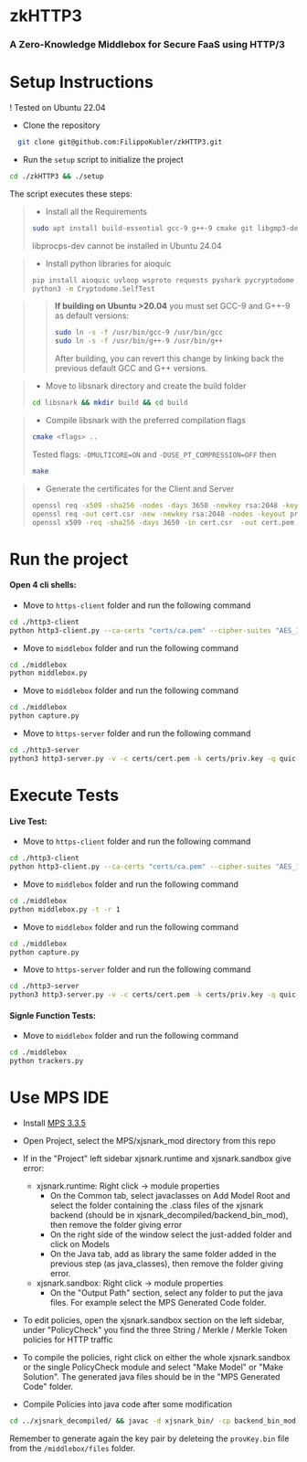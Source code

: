 # zkHTTP3
### A Zero-Knowledge Middlebox for Secure FaaS using HTTP/3

# Setup Instructions
! Tested on Ubuntu 22.04
- Clone the repository
```bash
  git clone git@github.com:FilippoKubler/zkHTTP3.git
```

- Run the ```setup``` script to initialize the project
```bash
cd ./zkHTTP3 && ./setup
```
The script executes these steps:
> - Install all the Requirements
> ```bash
> sudo apt install build-essential gcc-9 g++-9 cmake git libgmp3-dev libprocps-dev python3-markdown libboost-program-options-dev libssl-dev python3 pkg-config python3-pip python-is-python3 tshark openjdk-17-jre-headless apt install openjdk-17-jdk-headless
> ```
> libprocps-dev cannot be installed in Ubuntu 24.04

> - Install python libraries for aioquic
> ```bash
> pip install aioquic uvloop wsproto requests pyshark pycryptodome psutil flask
> python3 -m Cryptodome.SelfTest
> ```

> > **If building on Ubuntu >20.04** you must set GCC-9 and G++-9 as default versions:
> > ```bash
> > sudo ln -s -f /usr/bin/gcc-9 /usr/bin/gcc
> > sudo ln -s -f /usr/bin/g++-9 /usr/bin/g++
> > ```
> > After building, you can revert this change by linking back the previous default GCC and G++ versions.

> - Move to libsnark directory and create the build folder 
> ```bash
> cd libsnark && mkdir build && cd build
> ```

> - Compile libsnark with the preferred compilation flags
> ```bash
> cmake <flags> ..
> ```
> Tested flags: ```-DMULTICORE=ON``` and ```-DUSE_PT_COMPRESSION=OFF```
> then 
> ```bash
> make
> ```

> - Generate the certificates for the Client and Server
> ```bash
> openssl req -x509 -sha256 -nodes -days 3650 -newkey rsa:2048 -keyout ca.key -out ca.pem -subj "/O=http3-client Certificate Authority/"
> openssl req -out cert.csr -new -newkey rsa:2048 -nodes -keyout priv.key -subj "/O=http3-client/"
> openssl x509 -req -sha256 -days 3650 -in cert.csr  -out cert.pem -CA ca.pem -CAkey ca.key -CAcreateserial -extfile <(printf "subjectAltName=DNS:127.0.0.1")
> ```


# Run the project

#### Open 4 cli shells:

- Move to ```https-client``` folder and run the following command
```bash
cd ./http3-client
python http3-client.py --ca-certs "certs/ca.pem" --cipher-suites "AES_128_GCM_SHA256" -l "keys" -q "quic-log" -v -i -k -d HTTP3 https://127.0.0.1:4433/function/figlet
```

- Move to ```middlebox``` folder and run the following command
```bash
cd ./middlebox
python middlebox.py
```

- Move to ```middlebox``` folder and run the following command
```bash
cd ./middlebox
python capture.py
```

- Move to ```https-server``` folder and run the following command
```bash
cd ./http3-server
python3 http3-server.py -v -c certs/cert.pem -k certs/priv.key -q quic-log -l keys
```


# Execute Tests

#### Live Test:

- Move to ```https-client``` folder and run the following command
```bash
cd ./http3-client
python http3-client.py --ca-certs "certs/ca.pem" --cipher-suites "AES_128_GCM_SHA256" -l "keys" -q "quic-log" -t -r 1 -v -i -k -d HTTP3 https://127.0.0.1:4433/function/figlet
```

- Move to ```middlebox``` folder and run the following command
```bash
cd ./middlebox
python middlebox.py -t -r 1
```

- Move to ```middlebox``` folder and run the following command
```bash
cd ./middlebox
python capture.py
```

- Move to ```https-server``` folder and run the following command
```bash
cd ./http3-server
python3 http3-server.py -v -c certs/cert.pem -k certs/priv.key -q quic-log -l keys
```


#### Signle Function Tests:

- Move to ```middlebox``` folder and run the following command
```bash
cd ./middlebox
python trackers.py
```

# Use MPS IDE
- Install [MPS 3.3.5](https://www.jetbrains.com/mps/download/previous.html)
- Open Project, select the MPS/xjsnark_mod directory from this repo
- If in the "Project" left sidebar xjsnark.runtime and xjsnark.sandbox give error:
    - xjsnark.runtime: Right click -> module properties
      - On the Common tab, select javaclasses on Add Model Root and select the folder containing the .class files of the xjsnark backend (should be in xjsnark_decompiled/backend_bin_mod), then remove the folder giving error
      - On the right side of the window select the just-added folder and click on Models
      - On the Java tab, add as library the same folder added in the previous step (as java_classes), then remove the folder giving error.
    - xjsnark.sandbox: Right click -> module properties
      - On the "Output Path" section, select any folder to put the java files. For example select the MPS Generated Code folder.
- To edit policies, open the xjsnark.sandbox section on the left sidebar, under "PolicyCheck" you find the three String / Merkle / Merkle Token policies for HTTP traffic
- To compile the policies, right click on either the whole xjsnark.sandbox or the single PolicyCheck module and select "Make Model" or "Make Solution". The generated java files should be in the "MPS Generated Code" folder.

- Compile Policies into java code after some modification
```bash
cd ../xjsnark_decompiled/ && javac -d xjsnark_bin/ -cp backend_bin_mod:xjsnark_bin/ xjsnark_src/xjsnark/*/*.java
```
Remember to generate again the key pair by deleteing the ```provKey.bin``` file from the ```/middlebox/files``` folder.